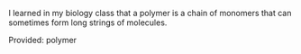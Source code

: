 I learned in my biology class that a polymer is a chain of monomers that can sometimes form long strings of molecules.

Provided: polymer
